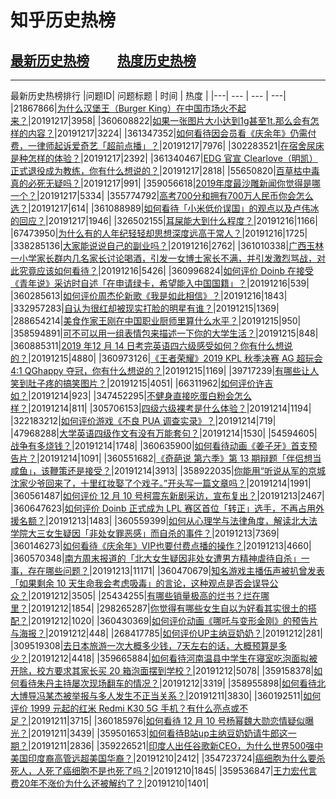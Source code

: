 # 知乎历史热榜
## [最新历史热榜](https://zhihuhot.github.io/latest.html) &nbsp; &nbsp; &nbsp;&nbsp;&nbsp;&nbsp;[热度历史热榜](https://zhihuhot.github.io/rank.html)
___
最新历史热榜排行
|问题ID| 问题标题 | 时间 | 热度 | 
|---| --- | --- | ---|
|21867866|[为什么汉堡王（Burger King）在中国市场火不起来？](https://zhihu.com/question/21867866)|20191217|3958|
|360608822|[如果一张图片大小达到1g甚至1t.那么会有怎样的内容？](https://zhihu.com/question/360608822)|20191217|3224|
|361347352|[如何看待因会员看《庆余年》仍需付费，一律师起诉爱奇艺「超前点播」？](https://zhihu.com/question/361347352)|20191217|7976|
|302283521|[在宿舍尿床是种怎样的体验？](https://zhihu.com/question/302283521)|20191217|2392|
|361340467|[EDG 官宣 Clearlove（明凯）正式退役成为教练，你有什么想说的？](https://zhihu.com/question/361340467)|20191217|2818|
|55650820|[百草枯中毒真的必死无疑吗？](https://zhihu.com/question/55650820)|20191217|991|
|359056618|[2019年度最沙雕新闻你觉得是哪一个？](https://zhihu.com/question/359056618)|20191217|5334|
|355774792|[高考700分和拥有700万人民币你会怎么选？](https://zhihu.com/question/355774792)|20191217|614|
|361088989|[如何看待「小米低价误国」的观点以及卢伟冰的回应？](https://zhihu.com/question/361088989)|20191217|1946|
|326502155|[耳屎能大到什么程度？](https://zhihu.com/question/326502155)|20191216|1166|
|67473950|[为什么有的人年纪轻轻却思想深度远高于常人？](https://zhihu.com/question/67473950)|20191216|1725|
|338285136|[大家能说说自己的副业吗？](https://zhihu.com/question/338285136)|20191216|2762|
|361010338|[广西玉林一小学家长群内几名家长讨论喝酒，引发一女博士家长不满，并引发激烈骂战，对此究竟应该如何看待？](https://zhihu.com/question/361010338)|20191216|5426|
|360996824|[如何评价 Doinb 在接受《青年说》采访时自述「在申请绿卡，希望能入中国国籍」？](https://zhihu.com/question/360996824)|20191216|539|
|360285613|[如何评价周杰伦新歌《我是如此相信》？](https://zhihu.com/question/360285613)|20191216|1843|
|332957283|[自认为很红却被现实打脸的明星有谁？](https://zhihu.com/question/332957283)|20191215|1369|
|288654214|[美食作家王刚在中国职业厨师里算什么水平？](https://zhihu.com/question/288654214)|20191215|950|
|358594891|[可不可以用一组表情包来描述一下你的大学生活？](https://zhihu.com/question/358594891)|20191215|848|
|360885311|[2019 年12 月 14 日考完英语四六级感受如何？你有什么想说的？](https://zhihu.com/question/360885311)|20191215|4880|
|360973126|[《王者荣耀》2019 KPL 秋季决赛 AG 超玩会 4:1 QGhappy 夺冠，你有什么想说的？](https://zhihu.com/question/360973126)|20191215|1169|
|39717239|[有哪些让人笑到肚子疼的搞笑图片？](https://zhihu.com/question/39717239)|20191215|4051|
|66311962|[如何评价许吉如？](https://zhihu.com/question/66311962)|20191214|923|
|347452295|[不健身直接吃蛋白粉会怎么样？](https://zhihu.com/question/347452295)|20191214|811|
|305706153|[四级六级裸考是什么体验？](https://zhihu.com/question/305706153)|20191214|1194|
|322183212|[如何评价游戏《不良 PUA 调查实录》？](https://zhihu.com/question/322183212)|20191214|719|
|47968288|[大学英语四级作文有没有万能套句？](https://zhihu.com/question/47968288)|20191214|1530|
|54594605|[战争有多烧钱？](https://zhihu.com/question/54594605)|20191214|1748|
|360635900|[如何看待动画《姜子牙》首支预告片？](https://zhihu.com/question/360635900)|20191214|1091|
|360551682|[《奇葩说 第六季》第 13 期辩题「伴侣想当咸鱼」，该鞭策还是接受？](https://zhihu.com/question/360551682)|20191214|3913|
|358922035|[你能用“听说从军的京城沈家少爷回来了，十里红妆娶了个戏子。”开头写一篇文章吗？](https://zhihu.com/question/358922035)|20191214|1991|
|360561487|[如何评价 12 月 10 号柯震东新剧采访，宣布复出？](https://zhihu.com/question/360561487)|20191213|2467|
|360647623|[如何评价 Doinb 正式成为 LPL 赛区首位「转正」选手，不再占用外援名额？](https://zhihu.com/question/360647623)|20191213|1483|
|360559399|[如何从心理学与法律角度，解读北大法学院大三女生疑因「非处女罪恶感」而自杀的事件？](https://zhihu.com/question/360559399)|20191213|7369|
|360146273|[如何看待《庆余年》VIP也要付费点播的操作？](https://zhihu.com/question/360146273)|20191213|4660|
|360570348|[南方周末报道的「北大女生疑因非处女遭男方精神虐待自杀」一事，存在哪些问题？](https://zhihu.com/question/360570348)|20191213|11171|
|360470679|[知名游戏主播伍声被扒曾发表「如果剩余 10 天生命我会考虑吸毒」的言论，这种观点是否会误导公众？](https://zhihu.com/question/360470679)|20191212|3505|
|25434255|[有哪些销量极高的烂书？烂在哪里？](https://zhihu.com/question/25434255)|20191212|1854|
|298265287|[你觉得有哪些女生自以为好看其实很土的搭配？](https://zhihu.com/question/298265287)|20191212|1020|
|360430369|[如何评价动画《哪吒与变形金刚》的预告片与海报？](https://zhihu.com/question/360430369)|20191212|448|
|268417785|[如何评价UP主纳豆奶奶？](https://zhihu.com/question/268417785)|20191212|281|
|309519308|[去日本旅游一次大概多少钱，7天左右的话，大概预算是多少？](https://zhihu.com/question/309519308)|20191212|4418|
|359665884|[如何看待河南温县中学生在寝室吃泡面拟被开除，校方要求其家长买 20 箱泡面摆到学校？](https://zhihu.com/question/359665884)|20191212|5078|
|359158378|[如何看待朱丹主持屡次现场翻车的情况？](https://zhihu.com/question/359158378)|20191212|3319|
|358955898|[如何看待北大博导冯某杰被举报与多人发生不正当关系？](https://zhihu.com/question/358955898)|20191211|3830|
|360192511|[如何评价 1999 元起的红米 Redmi K30 5G 手机？有什么亮点或不足？](https://zhihu.com/question/360192511)|20191211|3715|
|360185976|[如何看待 12 月 10 号杨幂魏大勋恋情疑似曝光？](https://zhihu.com/question/360185976)|20191211|3439|
|359501653|[如何看待B站up主纳豆奶奶请牛郎这一期？](https://zhihu.com/question/359501653)|20191211|2836|
|359226521|[印度人出任谷歌新CEO，为什么世界500强中美国印度裔高管远超美国华裔？](https://zhihu.com/question/359226521)|20191210|2412|
|354723724|[癌细胞为什么要杀死人，人死了癌细胞不是也死了吗？](https://zhihu.com/question/354723724)|20191210|1845|
|359536847|[王力宏代言费20年不涨价为什么还被解约了？](https://zhihu.com/question/359536847)|20191210|1401|